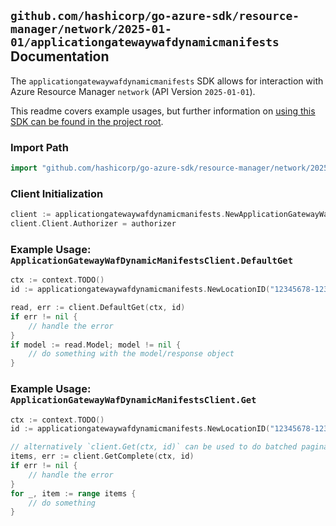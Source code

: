 
## `github.com/hashicorp/go-azure-sdk/resource-manager/network/2025-01-01/applicationgatewaywafdynamicmanifests` Documentation

The `applicationgatewaywafdynamicmanifests` SDK allows for interaction with Azure Resource Manager `network` (API Version `2025-01-01`).

This readme covers example usages, but further information on [using this SDK can be found in the project root](https://github.com/hashicorp/go-azure-sdk/tree/main/docs).

### Import Path

```go
import "github.com/hashicorp/go-azure-sdk/resource-manager/network/2025-01-01/applicationgatewaywafdynamicmanifests"
```


### Client Initialization

```go
client := applicationgatewaywafdynamicmanifests.NewApplicationGatewayWafDynamicManifestsClientWithBaseURI("https://management.azure.com")
client.Client.Authorizer = authorizer
```


### Example Usage: `ApplicationGatewayWafDynamicManifestsClient.DefaultGet`

```go
ctx := context.TODO()
id := applicationgatewaywafdynamicmanifests.NewLocationID("12345678-1234-9876-4563-123456789012", "locationName")

read, err := client.DefaultGet(ctx, id)
if err != nil {
	// handle the error
}
if model := read.Model; model != nil {
	// do something with the model/response object
}
```


### Example Usage: `ApplicationGatewayWafDynamicManifestsClient.Get`

```go
ctx := context.TODO()
id := applicationgatewaywafdynamicmanifests.NewLocationID("12345678-1234-9876-4563-123456789012", "locationName")

// alternatively `client.Get(ctx, id)` can be used to do batched pagination
items, err := client.GetComplete(ctx, id)
if err != nil {
	// handle the error
}
for _, item := range items {
	// do something
}
```
